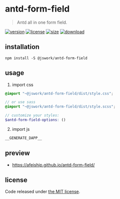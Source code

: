 # antd-form-field
> Antd all in one form field.

[![version][version-image]][version-url]
[![license][license-image]][license-url]
[![size][size-image]][size-url]
[![download][download-image]][download-url]

## installation
```shell
npm install -S @jswork/antd-form-field
```

## usage
1. import css
  ```scss
  @import "~@jswork/antd-form-field/dist/style.css";

  // or use sass
  @import "~@jswork/antd-form-field/dist/style.scss";

  // customize your styles:
  $antd-form-field-options: ()
  ```
2. import js
  ```js
__GENERATE_DAPP__
  ```

## preview
- https://afeiship.github.io/antd-form-field/

## license
Code released under [the MIT license](https://github.com/afeiship/antd-form-field/blob/master/LICENSE.txt).

[version-image]: https://img.shields.io/npm/v/@jswork/antd-form-field
[version-url]: https://npmjs.org/package/@jswork/antd-form-field

[license-image]: https://img.shields.io/npm/l/@jswork/antd-form-field
[license-url]: https://github.com/afeiship/antd-form-field/blob/master/LICENSE.txt

[size-image]: https://img.shields.io/bundlephobia/minzip/@jswork/antd-form-field
[size-url]: https://github.com/afeiship/antd-form-field/blob/master/dist/antd-form-field.min.js

[download-image]: https://img.shields.io/npm/dm/@jswork/antd-form-field
[download-url]: https://www.npmjs.com/package/@jswork/antd-form-field
